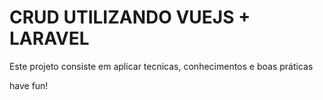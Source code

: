 # CRUD UTILIZANDO VUEJS + LARAVEL
<p>Este projeto consiste em aplicar tecnicas, conhecimentos e boas práticas</p>

<p>have fun!</p>

